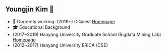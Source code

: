## Youngjin Kim 👋

- 🔭 Currently working: (2019~) DiQuest [Homepage](https://www.diquest.com/)
- 🎓 Educational Background
 - (2017~2019) Hanyang University Graduate School (Bigdata Mining Lab) [Homepage](https://nongaussian.github.io/index.html)
 - (2012~2017) Hanyang University ERICA (CSE)
